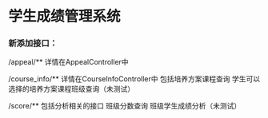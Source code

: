 # 学生成绩管理系统

### 新添加接口：
/appeal/** 详情在AppealController中

/course_info/** 详情在CourseInfoController中
包括培养方案课程查询
学生可以选择的培养方案课程班级查询（未测试）

/score/**
包括分析相关的接口
班级分数查询
班级学生成绩分析（未测试）




